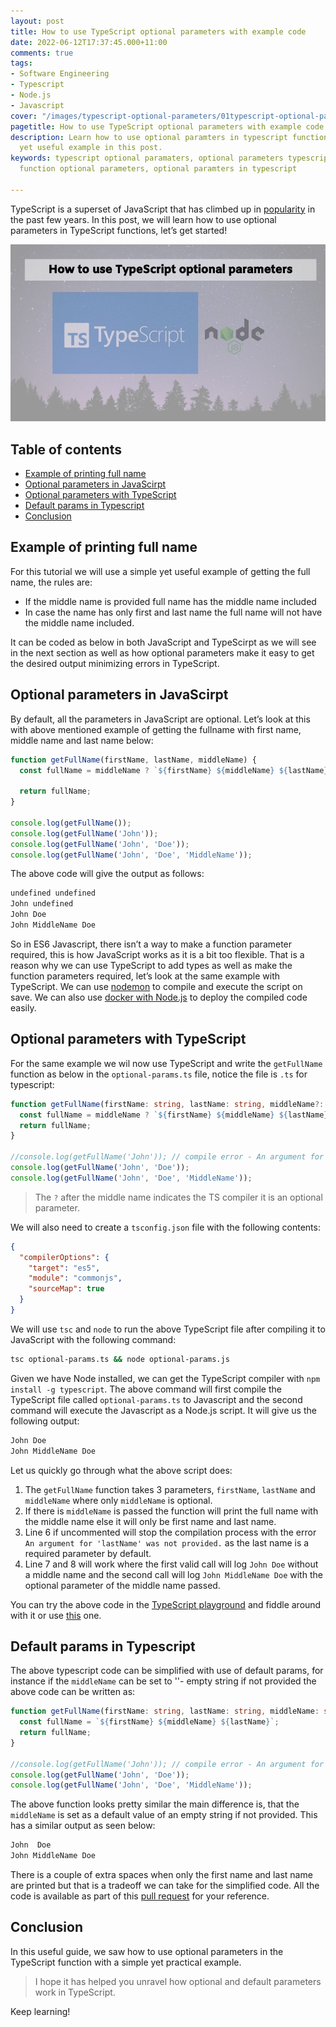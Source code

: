 ```yaml
---
layout: post
title: How to use TypeScript optional parameters with example code
date: 2022-06-12T17:37:45.000+11:00
comments: true
tags:
- Software Engineering
- Typescript
- Node.js
- Javascript
cover: "/images/typescript-optional-parameters/01typescript-optional-parameters.jpg"
pagetitle: How to use TypeScript optional parameters with example code
description: Learn how to use optional paramters in typescript function with a simple
  yet useful example in this post.
keywords: typescript optional paramaters, optional parameters typescript, typescirpt
  function optional parameters, optional paramters in typescript

---
```

TypeScript is a superset of JavaScript that has climbed up in [popularity](https://trends.google.com/trends/explore?date=today%205-y&q=%2Fm%2F0n50hxv) in the past few years. In this post, we will learn how to use optional parameters in TypeScript functions, let’s get started!

<img class="center" loading="lazy" src="/images/typescript-optional-parameters/01typescript-optional-parameters.jpg" title="TypeScript optional parameters with example code" alt="TypeScript optional parameters with example code">

<!-- more -->

## Table of contents

* [Example of printing full name](#example-of-printing-full-name)
* [Optional parameters in JavaScirpt](#optional-parameters-in-javascirpt)
* [Optional parameters with TypeScript](#optional-parameters-with-typescript)
* [Default params in Typescript](#default-params-in-typescript)
* [Conclusion](#conclusion)

## Example of printing full name

For this tutorial we will use a simple yet useful example of getting the full name, the rules are:

* If the middle name is provided full name has the middle name included
* In case the name has only first and last name the full name will not have the middle name included.

It can be coded as below in both JavaScript and TypeScirpt as we will see in the next section as well as how optional parameters make it easy to get the desired output minimizing errors in TypeScript.

## Optional parameters in JavaScirpt

By default, all the parameters in JavaScript are optional. Let’s look at this with above mentioned example of getting the fullname with first name, middle name and last name below:

```js
function getFullName(firstName, lastName, middleName) {
  const fullName = middleName ? `${firstName} ${middleName} ${lastName}` : `${firstName} ${lastName}`;
  
  return fullName;
}

console.log(getFullName());
console.log(getFullName('John'));
console.log(getFullName('John', 'Doe'));
console.log(getFullName('John', 'Doe', 'MiddleName'));
```

The above code will give the output as follows:

```bash
undefined undefined
John undefined
John Doe
John MiddleName Doe
```

So in ES6 Javascript, there isn’t a way to make a function parameter required, this is how JavaScript works as it is a bit too flexible. That is a reason why we can use TypeScript to add types as well as make the function parameters required, let’s look at the same example with TypeScript. We can use [nodemon](/blog/2021/02/nodemon/) to compile and execute the script on save. We can also use [docker with Node.js](​​/blog/2020/11/nodejs-with-docker/) to deploy the compiled code easily.

## Optional parameters with TypeScript

For the same example we wil now use TypeScript and write the `getFullName` function as below in the `optional-params.ts` file, notice the file is `.ts` for typescript:

```ts
function getFullName(firstName: string, lastName: string, middleName?: string) {
  const fullName = middleName ? `${firstName} ${middleName} ${lastName}` : `${firstName} ${lastName}`; 
  return fullName;
}

//console.log(getFullName('John')); // compile error - An argument for 'lastName' was not provided.
console.log(getFullName('John', 'Doe'));
console.log(getFullName('John', 'Doe', 'MiddleName'));
```

> The `?` after the middle name indicates the TS compiler it is an optional parameter.

We will also need to create a `tsconfig.json` file with the following contents:

```json
{
  "compilerOptions": {
    "target": "es5",
    "module": "commonjs",
    "sourceMap": true
  }
}
```

We will use `tsc` and `node` to run the above TypeScript file after compiling it to JavaScript with the following command:

```bash
tsc optional-params.ts && node optional-params.js
```

Given we have Node installed, we can get the TypeScript compiler with `npm install -g typescript`. The above command will first compile the TypeScript file called `optional-params.ts` to Javascript and the second command will execute the Javascript as a Node.js script. It will give us the following output:

```bash
John Doe
John MiddleName Doe
```
Let us quickly go through what the above script does:

1. The `getFullName` function takes 3 parameters, `firstName`, `lastName` and `middleName` where only `middleName` is optional.
1. If there is `middleName` is passed the function will print the full name with the middle name else it will only be first name and last name.
1. Line 6 if uncommented will stop the compilation process with the error `An argument for 'lastName' was not provided.` as the last name is a required parameter by default.
1. Line 7 and 8 will work where the first valid call will log `John Doe` without a middle name and the second call will log `John MiddleName Doe` with the optional parameter of the middle name passed.

You can try the above code in the [TypeScript playground](https://www.typescriptlang.org/play) and fiddle around with it or use [this](https://www.typescriptlang.org/play?#code/GYVwdgxgLglg9mABAcwKZQGIgDbYHICGAtqgBTAwBOAzlISQFyK2UxjIA0i2Bt9qTFm06IiMACbjsqfgH5BUVuwCUiAN4AoRIggJaiULn6IAvKIlSZxVIlmIABgBI1FGnWsBfRM7GTp-L2cePk97RCYnFyoQkkC1YPdY+wBuRC1ESnQQSiRDfGtkjQ8NDQB6Ut0wajhpADpsOGRSNEwcfJJSAHIAKTgACzBO5WVU8p04IgAHGGlEVEpKOEpEAFpEAEEkAkpkEBIwKAMlxE6E-k7EAHdeRDA4Q8nFgDcJVHFajUrquoamlqwjNYur0Bp0uJ0ACJwVBDEafPQ1VD1RrNdAA9pkHr9QbgqEw8EAWQs-mssMKQA) one.

## Default params in Typescript

The above typescript code can be simplified with use of default params, for instance if the `middleName` can be set to  ''- empty string  if not provided the above code can be written as:

```ts
function getFullName(firstName: string, lastName: string, middleName: string = '') {
  const fullName = `${firstName} ${middleName} ${lastName}`; 
  return fullName;
}

//console.log(getFullName('John')); // compile error - An argument for 'lastName' was not provided.
console.log(getFullName('John', 'Doe'));
console.log(getFullName('John', 'Doe', 'MiddleName'));
```

The above function looks pretty similar the main difference is, that the `middleName` is set as a default value of an empty string if not provided. This has a similar output as seen below:


```bash
John  Doe
John MiddleName Doe
```

There is a couple of extra spaces when only the first name and last name are printed but that is a tradeoff we can take for the simplified code. All the code is available as part of this [pull request](https://github.com/geshan/ts-optional-params/pull/1) for your reference.


## Conclusion

In this useful guide, we saw how to use optional parameters in the TypeScript function with a simple yet practical example.

> I hope it has helped you unravel how optional and default parameters work in TypeScript. 

Keep learning!
